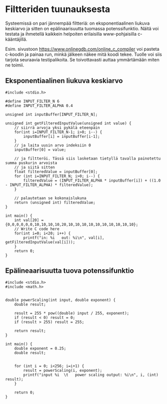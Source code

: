 # Filtteriden tuunauksesta

Systeemissä on pari jännempää filtteriä: on eksponentiaalinen liukuva keskiarvo ja sitten on epälinaarisuutta tuomassa potenssifunktio. Näitä voi testata ja ihmetellä kaikkein helpoiten erilaisilla www-pohjaisilla c-kääntäjillä.

Esim. sivustoon https://www.onlinegdb.com/online_c_compiler voi pasteta c-koodin ja painaa run, minkä jälkeen näkee mitä koodi tekee. Tuolle voi siis tarjota seuraavia testipalikoita. Se toivottavasti auttaa ymmärtämään miten ne toimii.


## Eksponentiaalinen liukuva keskiarvo

```
#include <stdio.h>

#define INPUT_FILTER_N 6
#define INPUT_FILTER_ALPHA 0.4

unsigned int inputBuffer[INPUT_FILTER_N];

unsigned int getFilteredInputValue(unsigned int value) {
	// siirrä arvoja yksi pykälä eteenpäin
	for(int i=INPUT_FILTER_N-1; i>0; i--) {
		inputBuffer[i] = inputBuffer[i-1];
	}
	// ja laita uusin arvo indeksiin 0
	inputBuffer[0] = value;
	
	// ja filtteröi. Tässä siis lasketaan tietyllä tavalla painotettu summa puskurin arvoista
	// ja siitä sitten 
	float filteredValue = inputBuffer[0];
	for (int i=INPUT_FILTER_N; i>0; i--) {
		filteredValue = (INPUT_FILTER_ALPHA * inputBuffer[i]) + ((1.0 - INPUT_FILTER_ALPHA) * filteredValue);
	}

	// palautetaan se kokonaislukuna
	return (unsigned int) filteredValue;
}

int main() {
    int val[20] = {0,0,0,0,0,0,10,10,10,10,20,10,10,10,10,10,10,10,10,10,10};
    // Write C code here
    for(int i=0; i<20; i++) {
        printf("in: %i   out: %i\n", val[i], getFilteredInputValue(val[i]));
    }
    return 0;
}
```



## Epälineaarisuutta tuova potenssifunktio

```
#include <stdio.h>
#include <math.h>


double powerScaling(int input, double exponent) {
    double result;
    
    result = 255 * pow((double) input / 255, exponent);
    if (result < 0) result = 0;
    if (result > 255) result = 255;

    return result;
}

int main() {
    double exponent = 0.25;
    double result;
    

    for (int i = 0; i<256; i=i+1) {
        result = powerScaling(i, exponent);
        printf("input %i  \t   power scaling output: %i\n", i, (int) result);
    }

    return 0;
}
```
